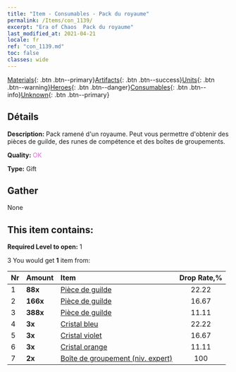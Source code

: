 ```yaml
---
title: "Item - Consumables - Pack du royaume"
permalink: /Items/con_1139/
excerpt: "Era of Chaos  Pack du royaume"
last_modified_at: 2021-04-21
locale: fr
ref: "con_1139.md"
toc: false
classes: wide
---
```

 [Materials](/fr/Items/){: .btn .btn--primary}[Artifacts](/fr/Items/Artifacts/){: .btn .btn--success}[Units](/fr/Items/Units/){: .btn .btn--warning}[Heroes](/fr/Items/Heroes/){: .btn .btn--danger}[Consumables](/fr/Items/Consumables/){: .btn .btn--info}[Unknown](/fr/Items/Unknown/){: .btn .btn--primary}

## Détails
 **Description:** Pack ramené d'un royaume. Peut vous permettre d'obtenir des pièces de guilde, des runes de compétence et des boîtes de groupements.

 **Quality:** <span style="color: #DA70D6">OK</span>

 **Type:** Gift

## Gather

  None

## This item contains:

 **Required Level to open:** 1

 3 You would get **1** item  from:

  | Nr | Amount |     Item    | Drop Rate,% |
  |:---|:-------|:------------|:---------:|
  | 1 |  **88x** | [Pièce de guilde](/fr/Items/con_896/) | 22.22 | 
  | 2 |  **166x** | [Pièce de guilde](/fr/Items/con_896/) | 16.67 | 
  | 3 |  **388x** | [Pièce de guilde](/fr/Items/con_896/) | 11.11 | 
  | 4 |  **3x** | [Cristal bleu](/fr/Items/con_716/) | 22.22 | 
  | 5 |  **3x** | [Cristal violet](/fr/Items/con_720/) | 16.67 | 
  | 6 |  **3x** | [Cristal orange](/fr/Items/con_730/) | 11.11 | 
  | 7 |  **2x** | [Boîte de groupement (niv. expert)](/fr/Items/con_767/) | 100 | 
